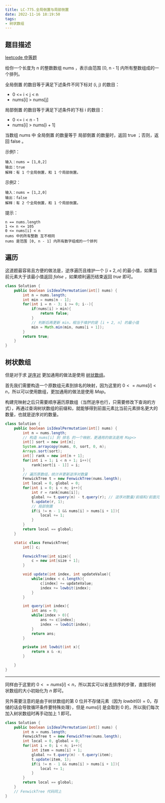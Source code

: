 ```yaml
---
title: LC-775.全局倒置与局部倒置
date: 2022-11-16 18:19:50
tags:
- 树状数组
---
```


## 题目描述
[leetcode 中等题](https://leetcode.cn/problems/global-and-local-inversions/)

给你一个长度为 n 的整数数组 nums ，表示由范围 [0, n - 1] 内所有整数组成的一个排列。

全局倒置 的数目等于满足下述条件不同下标对 (i, j) 的数目：
- 0 <= i < j < n
- nums[i] > nums[j]
  

局部倒置 的数目等于满足下述条件的下标 i 的数目：
- 0 <= i < n - 1
- nums[i] > nums[i + 1]

当数组 nums 中 全局倒置 的数量等于 局部倒置 的数量时，返回 true ；否则，返回 false 。

示例1：
```
输入：nums = [1,0,2]
输出：true
解释：有 1 个全局倒置，和 1 个局部倒置。
```

示例2：
```
输入：nums = [1,2,0]
输出：false
解释：有 2 个全局倒置，和 1 个局部倒置。
```

提示：
```
n == nums.length
1 <= n <= 105
0 <= nums[i] < n
nums 中的所有整数 互不相同
nums 是范围 [0, n - 1] 内所有数字组成的一个排列
```

## 遍历
这道题最容易且方便的做法是，逆序遍历且维护一个 $[i + 2, n]$ 的最小值，如果当前元素大于该最小值返回 $false$ ，如果顺利遍历结束返回 $true$ 即可。

```Java
class Solution {
    public boolean isIdealPermutation(int[] nums) {
        int n = nums.length;
        int min = nums[n - 1];
        for(int i = n - 3; i >= 0; i--){
            if(nums[i] > min){
                return false;
            }         
            // 判断后再更新 min，相当于维护的是 [i + 2, n] 的最小值 
            min = Math.min(min, nums[i + 1]); 
        }
        return true;
    }
}
```
## 树状数组
但是对于求 [逆序对](https://zh.m.wikipedia.org/zh-hans/%E9%80%86%E5%BA%8F%E5%AF%B9) 更加通用的做法是使用 [树状数组](https://www.acwing.com/blog/content/80/)。

首先我们需要构造一个原数组元素到排名的映射，因为这里的 $0 <= nums[i] < n$，所以可以使用数组，更加通用的做法是使用 $Map$。

构建完映射之后只需要顺序遍历原数组（当然逆序也行，只需要修改下查询的方式），再通过查询树状数组的前缀和，就能够得到前面元素比当前元素排名更大的数量，也就是逆序对的数量。

```Java
class Solution {
    public boolean isIdealPermutation(int[] nums) {
        int n = nums.length;
        // 构造 nums[i] 到 排名 的一个映射，更通用的做法是用 Map<>
        int[] sort = new int[n];
        System.arraycopy(nums, 0, sort, 0, n);
        Arrays.sort(sort);
        int[] rank = new int[n + 1];
        for(int i = 1; i < n + 1; i++){
            rank[sort[i - 1]] = i;
        }
        // 遍历原数组，统计并更新逆序对数量
        FenwickTree t = new FenwickTree(nums.length);
        int local = 0, global = 0;
        for(int i = 0; i < n; i++){
            int r = rank[nums[i]];
            global += t.query(n) - t.query(r); // 逆序对数量/前缀和/前面元素比当前元素排名大的数量
            t.update(r, 1);
            // 局部倒置
            if(i != n - 1 && nums[i] > nums[i + 1]){
                local += 1;
            }
        }
        return local == global;
    }

    static class FenwickTree{
        int[] c;

        FenwickTree(int size){
            c = new int[size + 1];
        }

        void update(int index, int updateValue){
            while(index < c.length){
                c[index] += updateValue;
                index += lowbit(index);
            }
        }

        int query(int index){
            int ans = 0;
            while(index > 0){
                ans += c[index];
                index -= lowbit(index); 
            }
            return ans;
        }

        private int lowbit(int x){
            return x & -x;
        }

    }
}
```
---
同样由于这里的 $0 <= nums[i] < n$，所以其实可以省去排序的步骤，直接将树状数组的大小初始化为 $n$ 即可。

另外需要注意的是由于树状数组的第 $0$ 位并不存储元素（因为 $lowbit(0) = 0$，存储的话会导致循环条件要特殊处理），但是 $nums[i]$ 是会取到 $0$ 的，所以我们每次加入树状数组时再手动加上 $1$ 即可。
```Java
class Solution {
    public boolean isIdealPermutation(int[] nums) {
        int n = nums.length;
        FenwickTree t = new FenwickTree(nums.length);
        int local = 0, global = 0;
        for(int i = 0; i < n; i++){
            int item = nums[i] + 1;      
            global += t.query(n) - t.query(item);
            t.update(item, 1);
            if(i != n - 1 && nums[i] > nums[i + 1]){
                local += 1;
            }
        }
        return local == global;
    }
    // FenwickTree 代码同上
}
```